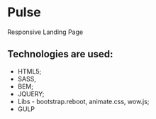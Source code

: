 # Pulse
Responsive Landing Page

## Technologies are used:
* HTML5; 
* SASS, 
* BEM;
* JQUERY;
* Libs - bootstrap.reboot, animate.css, wow.js;
* GULP
